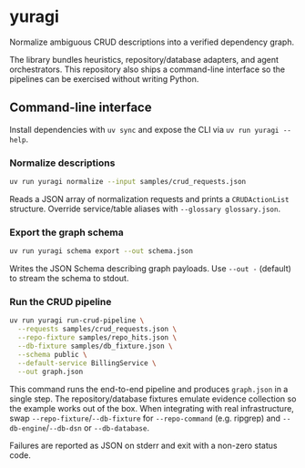 # yuragi

Normalize ambiguous CRUD descriptions into a verified dependency graph.

The library bundles heuristics, repository/database adapters, and agent
orchestrators.  This repository also ships a command-line interface so the
pipelines can be exercised without writing Python.

## Command-line interface

Install dependencies with `uv sync` and expose the CLI via
`uv run yuragi --help`.

### Normalize descriptions

```bash
uv run yuragi normalize --input samples/crud_requests.json
```

Reads a JSON array of normalization requests and prints a `CRUDActionList`
structure.  Override service/table aliases with `--glossary glossary.json`.

### Export the graph schema

```bash
uv run yuragi schema export --out schema.json
```

Writes the JSON Schema describing graph payloads.  Use `--out -` (default) to
stream the schema to stdout.

### Run the CRUD pipeline

```bash
uv run yuragi run-crud-pipeline \
  --requests samples/crud_requests.json \
  --repo-fixture samples/repo_hits.json \
  --db-fixture samples/db_fixture.json \
  --schema public \
  --default-service BillingService \
  --out graph.json
```

This command runs the end-to-end pipeline and produces `graph.json` in a single
step.  The repository/database fixtures emulate evidence collection so the
example works out of the box.  When integrating with real infrastructure, swap
`--repo-fixture`/`--db-fixture` for `--repo-command` (e.g. ripgrep) and
`--db-engine`/`--db-dsn` or `--db-database`.

Failures are reported as JSON on stderr and exit with a non-zero status code.
